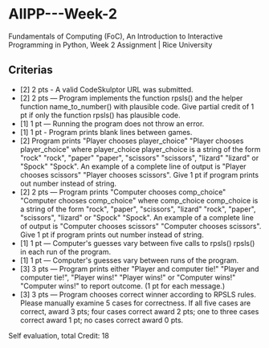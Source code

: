 # AIIPP---Week-2
Fundamentals of Computing (FoC), An Introduction to Interactive Programming in Python, Week 2 Assignment | Rice University

## Criterias

- [2] 2 pts - A valid CodeSkulptor URL was submitted.
- [2] 2 pts — Program implements the function rpsls() and the helper function name_to_number() with plausible code. Give partial credit of 1 pt if only the function rpsls() has plausible code.
- [1] 1 pt — Running the program does not throw an error.
- [1] 1 pt - Program prints blank lines between games.
- [2] Program prints  "Player chooses player_choice" "Player chooses player_choice" where  player_choice player_choice is a string of the form  "rock" "rock",  "paper" "paper",  "scissors" "scissors",  "lizard" "lizard" or  "Spock" "Spock". An example of a complete line of output is  "Player chooses scissors" "Player chooses scissors". Give 1 pt if program prints out number instead of string.
- [2] 2 pts — Program prints "Computer chooses comp_choice" "Computer chooses comp_choice" where comp_choice comp_choice is a string of the form "rock", "paper", "scissors", "lizard" "rock", "paper", "scissors", "lizard" or "Spock" "Spock". An example of a complete line of output is "Computer chooses scissors" "Computer chooses scissors". Give 1 pt if program prints out number instead of string.
- [1] 1 pt — Computer's guesses vary between five calls to rpsls() rpsls() in each run of the program.
- [1] 1 pt — Computer's guesses vary between runs of the program.
- [3] 3 pts — Program prints either "Player and computer tie!" "Player and computer tie!", "Player wins!" "Player wins!" or "Computer wins!" "Computer wins!" to report outcome. (1 pt for each message.)
- [3] 3 pts — Program chooses correct winner according to RPSLS rules. Please manually examine 5 cases for correctness. If all five cases are correct, award 3 pts; four cases correct award 2 pts; one to three cases correct award 1 pt; no cases correct award 0 pts.

Self evaluation, total Credit: 18
